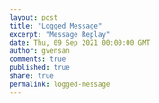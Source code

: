 ```yaml
---
layout: post
title: "Logged Message"
excerpt: "Message Replay"
date: Thu, 09 Sep 2021 00:00:00 GMT
author: gvensan
comments: true
published: true
share: true
permalink: logged-message
---
```

